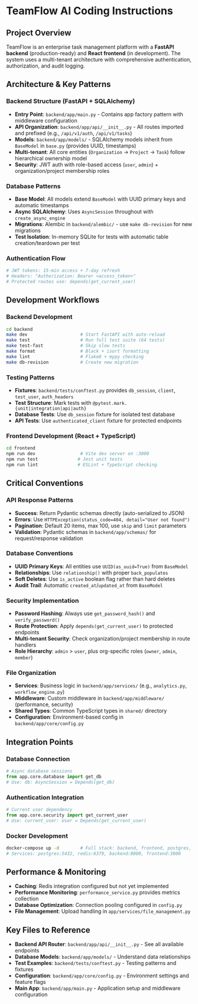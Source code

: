 # TeamFlow AI Coding Instructions

## Project Overview
TeamFlow is an enterprise task management platform with a **FastAPI backend** (production-ready) and **React frontend** (in development). The system uses a multi-tenant architecture with comprehensive authentication, authorization, and audit logging.

## Architecture & Key Patterns

### Backend Structure (FastAPI + SQLAlchemy)
- **Entry Point**: `backend/app/main.py` - Contains app factory pattern with middleware configuration
- **API Organization**: `backend/app/api/__init__.py` - All routes imported and prefixed (e.g., `/api/v1/auth`, `/api/v1/tasks`)
- **Models**: `backend/app/models/` - SQLAlchemy models inherit from `BaseModel` in `base.py` (provides UUID, timestamps)
- **Multi-tenant**: All core entities (`Organization` → `Project` → `Task`) follow hierarchical ownership model
- **Security**: JWT auth with role-based access (`user`, `admin`) + organization/project membership roles

### Database Patterns
- **Base Model**: All models extend `BaseModel` with UUID primary keys and automatic timestamps
- **Async SQLAlchemy**: Uses `AsyncSession` throughout with `create_async_engine`
- **Migrations**: Alembic in `backend/alembic/` - use `make db-revision` for new migrations
- **Test Isolation**: In-memory SQLite for tests with automatic table creation/teardown per test

### Authentication Flow
```python
# JWT tokens: 15-min access + 7-day refresh
# Headers: "Authorization: Bearer <access_token>"
# Protected routes use: depends(get_current_user)
```

## Development Workflows

### Backend Development
```bash
cd backend
make dev                    # Start FastAPI with auto-reload
make test                   # Run full test suite (64 tests)
make test-fast              # Skip slow tests
make format                 # Black + isort formatting
make lint                   # Flake8 + mypy checking
make db-revision            # Create new migration
```

### Testing Patterns
- **Fixtures**: `backend/tests/conftest.py` provides `db_session`, `client`, `test_user`, `auth_headers`
- **Test Structure**: Mark tests with `@pytest.mark.{unit|integration|api|auth}`
- **Database Tests**: Use `db_session` fixture for isolated test database
- **API Tests**: Use `authenticated_client` fixture for protected endpoints

### Frontend Development (React + TypeScript)
```bash
cd frontend
npm run dev                 # Vite dev server on :3000
npm run test               # Jest unit tests
npm run lint               # ESLint + TypeScript checking
```

## Critical Conventions

### API Response Patterns
- **Success**: Return Pydantic schemas directly (auto-serialized to JSON)
- **Errors**: Use `HTTPException(status_code=404, detail="User not found")`
- **Pagination**: Default 20 items, max 100, use `skip` and `limit` parameters
- **Validation**: Pydantic schemas in `backend/app/schemas/` for request/response validation

### Database Conventions
- **UUID Primary Keys**: All entities use `UUID(as_uuid=True)` from `BaseModel`
- **Relationships**: Use `relationship()` with proper `back_populates`
- **Soft Deletes**: Use `is_active` boolean flag rather than hard deletes
- **Audit Trail**: Automatic `created_at`/`updated_at` from `BaseModel`

### Security Implementation
- **Password Hashing**: Always use `get_password_hash()` and `verify_password()`
- **Route Protection**: Apply `depends(get_current_user)` to protected endpoints
- **Multi-tenant Security**: Check organization/project membership in route handlers
- **Role Hierarchy**: `admin` > `user`, plus org-specific roles (`owner`, `admin`, `member`)

### File Organization
- **Services**: Business logic in `backend/app/services/` (e.g., `analytics.py`, `workflow_engine.py`)
- **Middleware**: Custom middleware in `backend/app/middleware/` (performance, security)
- **Shared Types**: Common TypeScript types in `shared/` directory
- **Configuration**: Environment-based config in `backend/app/core/config.py`

## Integration Points

### Database Connection
```python
# Async database sessions
from app.core.database import get_db
# Use: db: AsyncSession = Depends(get_db)
```

### Authentication Integration
```python
# Current user dependency
from app.core.security import get_current_user
# Use: current_user: User = Depends(get_current_user)
```

### Docker Development
```bash
docker-compose up -d        # Full stack: backend, frontend, postgres, redis
# Services: postgres:5432, redis:6379, backend:8000, frontend:3000
```

## Performance & Monitoring
- **Caching**: Redis integration configured but not yet implemented
- **Performance Monitoring**: `performance_service.py` provides metrics collection
- **Database Optimization**: Connection pooling configured in `config.py`
- **File Management**: Upload handling in `app/services/file_management.py`

## Key Files to Reference
- **Backend API Router**: `backend/app/api/__init__.py` - See all available endpoints
- **Database Models**: `backend/app/models/` - Understand data relationships
- **Test Examples**: `backend/tests/conftest.py` - Testing patterns and fixtures
- **Configuration**: `backend/app/core/config.py` - Environment settings and feature flags
- **Main App**: `backend/app/main.py` - Application setup and middleware configuration